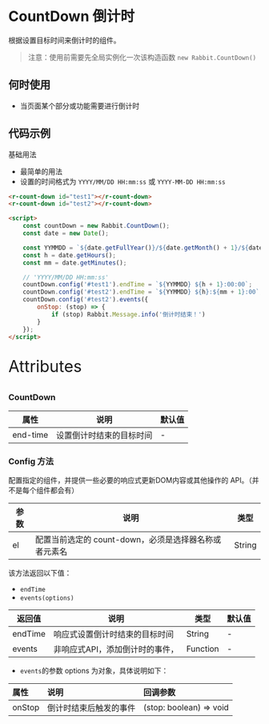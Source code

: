 # CountDown 倒计时

根据设置目标时间来倒计时的组件。

> 注意：使用前需要先全局实例化一次该构造函数  `new Rabbit.CountDown()`

## 何时使用

- 当页面某个部分或功能需要进行倒计时


## 代码示例

基础用法

- 最简单的用法
- 设置的时间格式为 `YYYY/MM/DD HH:mm:ss` 或 `YYYY-MM-DD HH:mm:ss` 

```html
<r-count-down id="test1"></r-count-down>
<r-count-down id="test2"></r-count-down>

<script>
	const countDown = new Rabbit.CountDown();
    const date = new Date();

    const YYMMDD = `${date.getFullYear()}/${date.getMonth() + 1}/${date.getDate()}`;
    const h = date.getHours();
    const mm = date.getMinutes();

    // 'YYYY/MM/DD HH:mm:ss'
    countDown.config('#test1').endTime = `${YYMMDD} ${h + 1}:00:00`;
    countDown.config('#test2').endTime = `${YYMMDD} ${h}:${mm + 1}:00`;
    countDown.config('#test2').events({
        onStop: (stop) => {
            if (stop) Rabbit.Message.info('倒计时结束！')
        }
    });
</script>
```

<p style="font-size: 32px">Attributes</p>

### CountDown

| 属性     | 说明                     | 默认值 |
| -------- | ------------------------ | ------ |
| end-time | 设置倒计时结束的目标时间 | -      |

### Config  方法

配置指定的组件，并提供一些必要的响应式更新DOM内容或其他操作的 API。（并不是每个组件都会有）

| 参数 | 说明                                                  | 类型   |
| ---- | ----------------------------------------------------- | ------ |
| el   | 配置当前选定的 count-down，必须是选择器名称或者元素名 | String |

该方法返回以下值：

- `endTime`
- `events(options)`

| 返回值  | 说明                            | 类型     | 默认值 |
| ------- | ------------------------------- | -------- | ------ |
| endTime | 响应式设置倒计时结束的目标时间  | String   | -      |
| events  | 非响应式API，添加倒计时的事件， | Function | -      |

- `events`的参数 options 为对象，具体说明如下：

| 属性   | 说明                   | 回调参数                   |
| :----- | :--------------------- | :------------------------- |
| onStop | 倒计时结束后触发的事件 | (stop:  boolean)  =>  void |